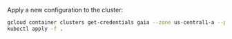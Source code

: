 Apply a new configuration to the cluster:

```bash
gcloud container clusters get-credentials gaia --zone us-central1-a --project api-in-k8s
kubectl apply -f .
```
